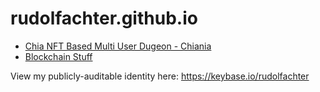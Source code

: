 # rudolfachter.github.io

- [Chia NFT Based Multi User Dugeon - Chiania](chiania/public/)
- [Blockchain Stuff](blockchain-stuff/public/)

View my publicly-auditable identity here: <https://keybase.io/rudolfachter>